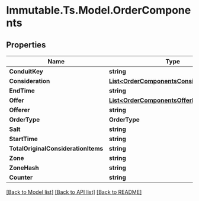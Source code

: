 # Immutable.Ts.Model.OrderComponents

## Properties

Name | Type | Description | Notes
------------ | ------------- | ------------- | -------------
**ConduitKey** | **string** |  | 
**Consideration** | [**List&lt;OrderComponentsConsiderationInner&gt;**](OrderComponentsConsiderationInner.md) |  | 
**EndTime** | **string** |  | 
**Offer** | [**List&lt;OrderComponentsOfferInner&gt;**](OrderComponentsOfferInner.md) |  | 
**Offerer** | **string** |  | 
**OrderType** | **OrderType** |  | 
**Salt** | **string** |  | 
**StartTime** | **string** |  | 
**TotalOriginalConsiderationItems** | **string** |  | 
**Zone** | **string** |  | 
**ZoneHash** | **string** |  | 
**Counter** | **string** |  | 

[[Back to Model list]](../README.md#documentation-for-models) [[Back to API list]](../README.md#documentation-for-api-endpoints) [[Back to README]](../README.md)

